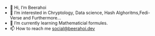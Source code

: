 - 👋 Hi, I’m Beerahoi  
- 👀 I’m interested in Chryptology, Data science, Hash Alghoritms,Fedi-Verse and Furthermore...  
- 🌱 I’m currently learning Mathematicial formules.
- 📫 How to reach me social@beerahoi.dev

<!---
beerahois/beerahois is a ✨ special ✨ repository because its `README.md` (this file) appears on your GitHub profile.
You can click the Preview link to take a look at your changes.
--->

